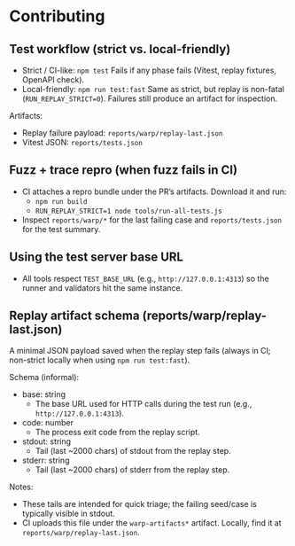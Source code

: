# Contributing

## Test workflow (strict vs. local-friendly)

- Strict / CI-like: `npm test`
  Fails if any phase fails (Vitest, replay fixtures, OpenAPI check).
- Local-friendly: `npm run test:fast`
  Same as strict, but replay is non-fatal (`RUN_REPLAY_STRICT=0`). Failures still
  produce an artifact for inspection.

Artifacts:
- Replay failure payload: `reports/warp/replay-last.json`
- Vitest JSON: `reports/tests.json`

## Fuzz + trace repro (when fuzz fails in CI)
- CI attaches a repro bundle under the PR’s artifacts. Download it and run:
  - `npm run build`
  - `RUN_REPLAY_STRICT=1 node tools/run-all-tests.js`
- Inspect `reports/warp/*` for the last failing case and `reports/tests.json` for the test summary.

## Using the test server base URL
- All tools respect `TEST_BASE_URL` (e.g., `http://127.0.0.1:4313`) so the runner and validators hit the same instance.

## Replay artifact schema (reports/warp/replay-last.json)
A minimal JSON payload saved when the replay step fails (always in CI; non-strict locally when using `npm run test:fast`).

Schema (informal):
- base: string
  - The base URL used for HTTP calls during the test run (e.g., `http://127.0.0.1:4313`).
- code: number
  - The process exit code from the replay script.
- stdout: string
  - Tail (last ~2000 chars) of stdout from the replay step.
- stderr: string
  - Tail (last ~2000 chars) of stderr from the replay step.

Notes:
- These tails are intended for quick triage; the failing seed/case is typically visible in stdout.
- CI uploads this file under the `warp-artifacts*` artifact. Locally, find it at `reports/warp/replay-last.json`.
